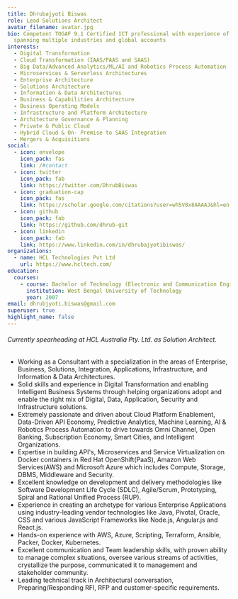 ```yaml
---
title: Dhrubajyoti Biswas
role: Lead Solutions Architect
avatar_filename: avatar.jpg
bio: Competent TOGAF 9.1 Certified ICT professional with experience of 14+ years
  spanning multiple industries and global accounts
interests:
  - Digital Transformation
  - Cloud Transformation (IAAS/PAAS and SAAS)
  - Big Data/Advanced Analytics/ML/AI and Robotics Process Automation
  - Microservices & Serverless Architectures
  - Enterprise Architecture
  - Solutions Architecture
  - Information & Data Architectures
  - Business & Capabilities Architecture
  - Business Operating Models
  - Infrastructure and Platform Architecture
  - Architecture Governance & Planning
  - Private & Public Cloud
  - Hybrid Cloud & On- Premise to SAAS Integration
  - Mergers & Acquisitions
social:
  - icon: envelope
    icon_pack: fas
    link: /#contact
  - icon: twitter
    icon_pack: fab
    link: https://twitter.com/DhrubBiswas
  - icon: graduation-cap
    icon_pack: fas
    link: https://scholar.google.com/citations?user=wh5V8x8AAAAJ&hl=en
  - icon: github
    icon_pack: fab
    link: https://github.com/dhrub-git
  - icon: linkedin
    icon_pack: fab
    link: https://www.linkedin.com/in/dhrubajyotibiswas/
organizations:
  - name: HCL Technologies Pvt Ltd
    url: https://www.hcltech.com/
education:
  courses:
    - course: Bachelor of Technology (Electronic and Communication Engineering)
      institution: West Bengal University of Technology
      year: 2007
email: dhrubjyoti.biswas@gmail.com
superuser: true
highlight_name: false
---
```

###### Currently spearheading at HCL Australia Pty. Ltd. as Solution Architect.

* Working as a Consultant with a specialization in the areas of Enterprise, Business, Solutions, Integration, Applications, Infrastructure, and Information & Data Architectures.
* Solid skills and experience in Digital Transformation and enabling Intelligent Business Systems through helping organizations adopt and enable the right mix of Digital, Data, Application, Security and Infrastructure solutions.
* Extremely passionate and driven about Cloud Platform Enablement, Data-Driven API Economy, Predictive Analytics, Machine Learning, AI & Robotics Process Automation to drive towards Omni Channel, Open Banking, Subscription Economy, Smart Cities, and Intelligent Organizations.
* Expertise in building API's, Microservices and Service Virtualization on Docker containers in Red Hat OpenShift(PaaS), Amazon Web Services(AWS) and Microsoft Azure which includes Compute, Storage, DBMS, Middleware and Security.
* Excellent knowledge on development and delivery methodologies like Software Development Life Cycle (SDLC), Agile/Scrum, Prototyping, Spiral and Rational Unified Process (RUP).
* Experience in creating an archetype for various Enterprise Applications using industry-leading vendor technologies like Java, Pivotal, Oracle, CSS and various JavaScript Frameworks like Node.js, Angular.js and React.js.
* Hands-on experience with AWS, Azure, Scripting, Terraform, Ansible, Packer, Docker, Kubernetes. 
* Excellent communication and Team leadership skills, with proven ability to manage complex situations, oversee various streams of activities, crystallize the purpose, communicated it to management and stakeholder community.
* Leading technical track in Architectural conversation, Preparing/Responding RFI, RFP and customer-specific requirements.